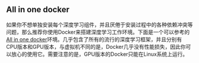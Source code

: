 ## All in one docker

如果你不想单独安装每个深度学习组件，并且厌倦于安装过程中的各种依赖冲突等问题，那么推荐你使用Docker来搭建深度学习工作环境。下面是一个可以参考的[All in one docker]((https://github.com/lijingpeng/dl-docker))环境。几乎包含了所有的流行的深度学习框架，并且分别有CPU版本和GPU版本，与虚拟机不同的是，Docker几乎没有性能损失，因此你可以放心的使用它。需要注意的是，GPU版本的Docker只能在Linux系统上运行。

